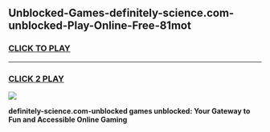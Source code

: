 
## Unblocked-Games-definitely-science.com-unblocked-Play-Online-Free-81mot
<h3>
<a href="https://premium76.site?title=definitely-science.com-unblocked&ref=26A">CLICK TO PLAY</a></h3>
<hr>

<h3>
<a href="https://premium76.site?title=definitely-science.com-unblocked&ref=26A">CLICK 2 PLAY</a>
  
</h3>

<a href="https://premium76.site?title=definitely-science.com-unblocked&ref=26A"><img src="https://clearcache.store/games.png"></a>


**definitely-science.com-unblocked games unblocked: Your Gateway to Fun and Accessible Online Gaming**
